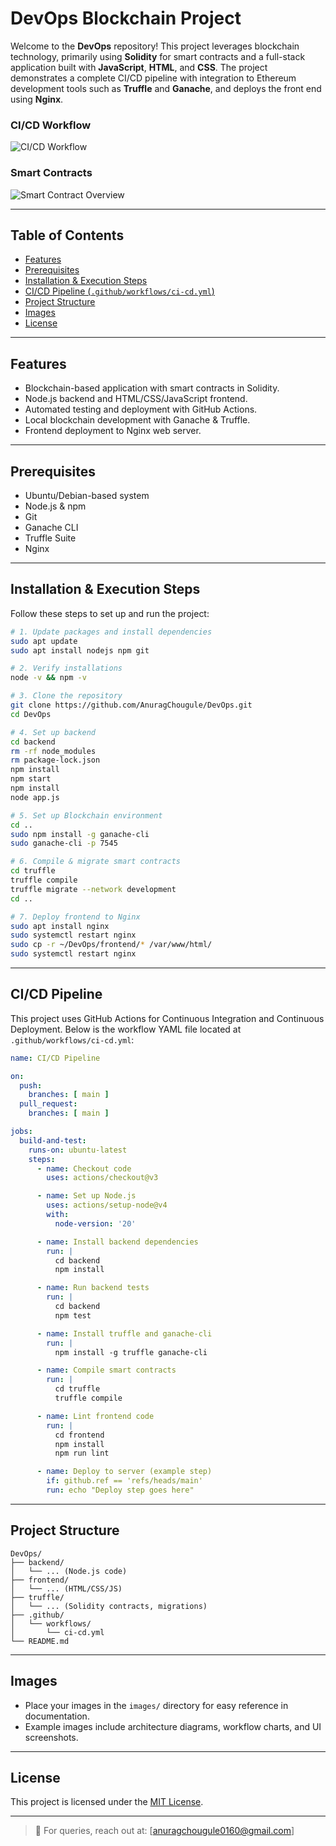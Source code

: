 # DevOps Blockchain Project

Welcome to the **DevOps** repository! This project leverages blockchain technology, primarily using **Solidity** for smart contracts and a full-stack application built with **JavaScript**, **HTML**, and **CSS**. The project demonstrates a complete CI/CD pipeline with integration to Ethereum development tools such as **Truffle** and **Ganache**, and deploys the front end using **Nginx**.
### CI/CD Workflow
![CI/CD Workflow](https://github.com/user-attachments/assets/bb0b2a26-c181-4a5e-9f8f-d1a01fc51ad5)

### Smart Contracts
![Smart Contract Overview](https://github.com/user-attachments/assets/71c0f398-a7f0-4bc9-8c07-c41f720c5d1a)


---

## Table of Contents

- [Features](#features)
- [Prerequisites](#prerequisites)
- [Installation & Execution Steps](#installation--execution-steps)
- [CI/CD Pipeline (`.github/workflows/ci-cd.yml`)](#cicd-pipeline)
- [Project Structure](#project-structure)
- [Images](#images)
- [License](#license)

---

## Features

- Blockchain-based application with smart contracts in Solidity.
- Node.js backend and HTML/CSS/JavaScript frontend.
- Automated testing and deployment with GitHub Actions.
- Local blockchain development with Ganache & Truffle.
- Frontend deployment to Nginx web server.

---

## Prerequisites

- Ubuntu/Debian-based system
- Node.js & npm
- Git
- Ganache CLI
- Truffle Suite
- Nginx

---

## Installation & Execution Steps

Follow these steps to set up and run the project:

```bash
# 1. Update packages and install dependencies
sudo apt update
sudo apt install nodejs npm git

# 2. Verify installations
node -v && npm -v

# 3. Clone the repository
git clone https://github.com/AnuragChougule/DevOps.git
cd DevOps

# 4. Set up backend
cd backend
rm -rf node_modules
rm package-lock.json
npm install
npm start
npm install
node app.js

# 5. Set up Blockchain environment
cd ..
sudo npm install -g ganache-cli
sudo ganache-cli -p 7545 

# 6. Compile & migrate smart contracts
cd truffle
truffle compile
truffle migrate --network development
cd ..

# 7. Deploy frontend to Nginx
sudo apt install nginx
sudo systemctl restart nginx
sudo cp -r ~/DevOps/frontend/* /var/www/html/
sudo systemctl restart nginx
```

---

## CI/CD Pipeline

This project uses GitHub Actions for Continuous Integration and Continuous Deployment. Below is the workflow YAML file located at `.github/workflows/ci-cd.yml`:

```yaml
name: CI/CD Pipeline

on:
  push:
    branches: [ main ]
  pull_request:
    branches: [ main ]

jobs:
  build-and-test:
    runs-on: ubuntu-latest
    steps:
      - name: Checkout code
        uses: actions/checkout@v3

      - name: Set up Node.js
        uses: actions/setup-node@v4
        with:
          node-version: '20'

      - name: Install backend dependencies
        run: |
          cd backend
          npm install

      - name: Run backend tests
        run: |
          cd backend
          npm test

      - name: Install truffle and ganache-cli
        run: |
          npm install -g truffle ganache-cli

      - name: Compile smart contracts
        run: |
          cd truffle
          truffle compile

      - name: Lint frontend code
        run: |
          cd frontend
          npm install
          npm run lint

      - name: Deploy to server (example step)
        if: github.ref == 'refs/heads/main'
        run: echo "Deploy step goes here"
```

---

## Project Structure

```
DevOps/
├── backend/
│   └── ... (Node.js code)
├── frontend/
│   └── ... (HTML/CSS/JS)
├── truffle/
│   └── ... (Solidity contracts, migrations)
├── .github/
│   └── workflows/
│       └── ci-cd.yml
└── README.md
```

---

## Images

- Place your images in the `images/` directory for easy reference in documentation.
- Example images include architecture diagrams, workflow charts, and UI screenshots.

---

## License

This project is licensed under the [MIT License](LICENSE).

---

> 📧 For queries, reach out at: [anuragchougule0160@gmail.com]
